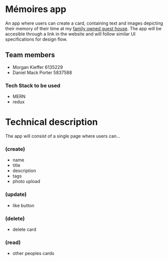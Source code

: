 # Mémoires app
An app where users can create a card, containing text and images depicting their memory of their time at my [family owned guest house](mangotreevilla.info).
The app will be accesible through a link in the website and will follow similar UI specifications for design flow. 

## Team members
- Morgan Kieffer 6135229
- Daniel Mack Porter 5837588
### Tech Stack to be used
- MERN
- redux 
# Technical description
The app will consist of a single page where users can...
### (create)
- name
- title
- description
- tags
- photo upload
### (update)
- like button

### (delete)
- delete card

### (read)
- other peoples cards




